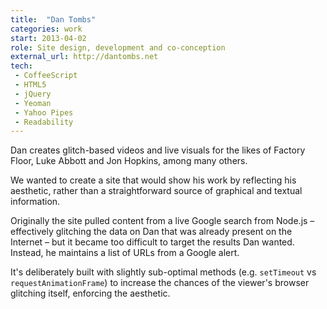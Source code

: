 ```yaml
---
title:  "Dan Tombs"
categories: work
start: 2013-04-02
role: Site design, development and co-conception
external_url: http://dantombs.net
tech: 
 - CoffeeScript
 - HTML5
 - jQuery
 - Yeoman
 - Yahoo Pipes
 - Readability
---
```

Dan creates glitch-based videos and live visuals for the likes of Factory Floor, Luke Abbott and Jon Hopkins, among many others.

We wanted to create a site that would show his work by reflecting his aesthetic, rather than a straightforward source of graphical and textual information. 

Originally the site pulled content from a live Google search from Node.js – effectively glitching the data on Dan that was already present on the Internet – but it became too difficult to target the results Dan wanted. Instead, he maintains a list of URLs from a Google alert.

It's deliberately built with slightly sub-optimal methods (e.g. `setTimeout` vs `requestAnimationFrame`) to increase the chances of the viewer's browser glitching itself, enforcing the aesthetic.